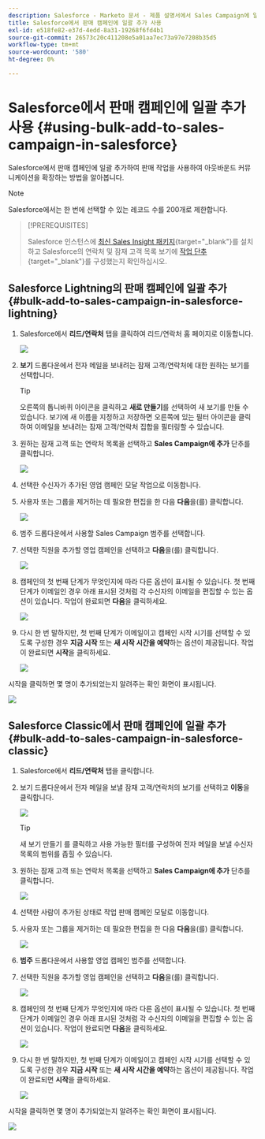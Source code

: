 ```yaml
---
description: Salesforce - Marketo 문서 - 제품 설명서에서 Sales Campaign에 일괄 추가 사용
title: Salesforce에서 판매 캠페인에 일괄 추가 사용
exl-id: e518fe82-e37d-4edd-8a31-19268f6fd4b1
source-git-commit: 26573c20c411208e5a01aa7ec73a97e7208b35d5
workflow-type: tm+mt
source-wordcount: '580'
ht-degree: 0%

---
```


# Salesforce에서 판매 캠페인에 일괄 추가 사용 {#using-bulk-add-to-sales-campaign-in-salesforce}

Salesforce에서 판매 캠페인에 일괄 추가하여 판매 작업을 사용하여 아웃바운드 커뮤니케이션을 확장하는 방법을 알아봅니다.

>[!NOTE]
>
>Salesforce에서는 한 번에 선택할 수 있는 레코드 수를 200개로 제한합니다.

>[!PREREQUISITES]
>
>Salesforce 인스턴스에 [최신 Sales Insight 패키지](/help/marketo/product-docs/marketo-sales-insight/msi-for-salesforce/upgrading/upgrading-your-msi-package.md){target="_blank"}를 설치하고 Salesforce의 연락처 및 잠재 고객 목록 보기에 [작업 단추](/help/marketo/product-docs/marketo-sales-insight/actions/crm/salesforce-package-configuration/add-action-buttons-to-salesforce-list-view.md){target="_blank"}를 구성했는지 확인하십시오.

## Salesforce Lightning의 판매 캠페인에 일괄 추가 {#bulk-add-to-sales-campaign-in-salesforce-lightning}

1. Salesforce에서 **리드/연락처** 탭을 클릭하여 리드/연락처 홈 페이지로 이동합니다.

   ![](assets/using-bulk-add-to-sales-campaign-in-salesforce-1.png)

1. **보기** 드롭다운에서 전자 메일을 보내려는 잠재 고객/연락처에 대한 원하는 보기를 선택합니다.

   >[!TIP]
   >
   >오른쪽의 톱니바퀴 아이콘을 클릭하고 **새로 만들기**&#x200B;를 선택하여 새 보기를 만들 수 있습니다. 보기에 새 이름을 지정하고 저장하면 오른쪽에 있는 필터 아이콘을 클릭하여 이메일을 보내려는 잠재 고객/연락처 집합을 필터링할 수 있습니다.

1. 원하는 잠재 고객 또는 연락처 목록을 선택하고 **Sales Campaign에 추가** 단추를 클릭합니다.

   ![](assets/using-bulk-add-to-sales-campaign-in-salesforce-2.png)

1. 선택한 수신자가 추가된 영업 캠페인 모달 작업으로 이동합니다.

1. 사용자 또는 그룹을 제거하는 데 필요한 편집을 한 다음 **다음**&#x200B;을(를) 클릭합니다.

   ![](assets/using-bulk-add-to-sales-campaign-in-salesforce-3.png)

1. 범주 드롭다운에서 사용할 Sales Campaign 범주를 선택합니다.

1. 선택한 직원을 추가할 영업 캠페인을 선택하고 **다음**&#x200B;을(를) 클릭합니다.

   ![](assets/using-bulk-add-to-sales-campaign-in-salesforce-4.png)

1. 캠페인의 첫 번째 단계가 무엇인지에 따라 다른 옵션이 표시될 수 있습니다. 첫 번째 단계가 이메일인 경우 아래 표시된 것처럼 각 수신자의 이메일을 편집할 수 있는 옵션이 있습니다. 작업이 완료되면 **다음**&#x200B;을 클릭하세요.

   ![](assets/using-bulk-add-to-sales-campaign-in-salesforce-5.png)

1. 다시 한 번 말하지만, 첫 번째 단계가 이메일이고 캠페인 시작 시기를 선택할 수 있도록 구성한 경우 **지금 시작** 또는 **새 시작 시간을 예약**&#x200B;하는 옵션이 제공됩니다. 작업이 완료되면 **시작**&#x200B;을 클릭하세요.

   ![](assets/using-bulk-add-to-sales-campaign-in-salesforce-6.png)

시작을 클릭하면 몇 명이 추가되었는지 알려주는 확인 화면이 표시됩니다.

![](assets/using-bulk-add-to-sales-campaign-in-salesforce-7.png)

## Salesforce Classic에서 판매 캠페인에 일괄 추가 {#bulk-add-to-sales-campaign-in-salesforce-classic}

1. Salesforce에서 **리드/연락처** 탭을 클릭합니다.

1. 보기 드롭다운에서 전자 메일을 보낼 잠재 고객/연락처의 보기를 선택하고 **이동**&#x200B;을 클릭합니다.

   ![](assets/using-bulk-add-to-sales-campaign-in-salesforce-8.png)

   >[!TIP]
   >
   >새 보기 만들기 를 클릭하고 사용 가능한 필터를 구성하여 전자 메일을 보낼 수신자 목록의 범위를 좁힐 수 있습니다.

1. 원하는 잠재 고객 또는 연락처 목록을 선택하고 **Sales Campaign에 추가** 단추를 클릭합니다.

   ![](assets/using-bulk-add-to-sales-campaign-in-salesforce-9.png)

1. 선택한 사람이 추가된 상태로 작업 판매 캠페인 모달로 이동합니다.

1. 사용자 또는 그룹을 제거하는 데 필요한 편집을 한 다음 **다음**&#x200B;을(를) 클릭합니다.

   ![](assets/using-bulk-add-to-sales-campaign-in-salesforce-10.png)

1. **범주** 드롭다운에서 사용할 영업 캠페인 범주를 선택합니다.

1. 선택한 직원을 추가할 영업 캠페인을 선택하고 **다음**&#x200B;을(를) 클릭합니다.

   ![](assets/using-bulk-add-to-sales-campaign-in-salesforce-11.png)

1. 캠페인의 첫 번째 단계가 무엇인지에 따라 다른 옵션이 표시될 수 있습니다. 첫 번째 단계가 이메일인 경우 아래 표시된 것처럼 각 수신자의 이메일을 편집할 수 있는 옵션이 있습니다. 작업이 완료되면 **다음**&#x200B;을 클릭하세요.

   ![](assets/using-bulk-add-to-sales-campaign-in-salesforce-12.png)

1. 다시 한 번 말하지만, 첫 번째 단계가 이메일이고 캠페인 시작 시기를 선택할 수 있도록 구성한 경우 **지금 시작** 또는 **새 시작 시간을 예약**&#x200B;하는 옵션이 제공됩니다. 작업이 완료되면 **시작**&#x200B;을 클릭하세요.

   ![](assets/using-bulk-add-to-sales-campaign-in-salesforce-13.png)

시작을 클릭하면 몇 명이 추가되었는지 알려주는 확인 화면이 표시됩니다.

![](assets/using-bulk-add-to-sales-campaign-in-salesforce-14.png)
